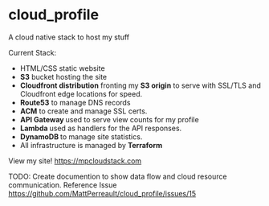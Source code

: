 # cloud_profile
A cloud native stack to host my stuff

Current Stack:
- HTML/CSS static website
- <b>S3</b> bucket hosting the site
- <b>Cloudfront distribution</b> fronting my <b>S3 origin</b> to serve with SSL/TLS and Cloudfront edge locations for speed.
- <b>Route53</b> to manage DNS records
- <b>ACM</b> to create and manage SSL certs.
- <b> API Gateway </b> used to serve view counts for my profile
- <b> Lambda </b> used as handlers for the API responses.
- <b> DynamoDB </b> to manage site statistics. 
- All infrastructure is managed by <b>Terraform</b>

View my site! https://mpcloudstack.com

TODO: Create documention to show data flow and cloud resource communication. Reference Issue https://github.com/MattPerreault/cloud_profile/issues/15
